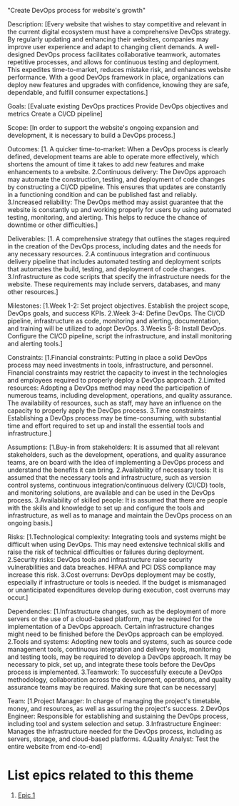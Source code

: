 "Create DevOps process for website's growth"

Description: [Every website that wishes to stay competitive and relevant in the current digital ecosystem must have a comprehensive DevOps strategy. By regularly updating and enhancing their websites, companies may improve user experience and adapt to changing client demands. A well-designed DevOps process facilitates collaborative teamwork, automates repetitive processes, and allows for continuous testing and deployment. This expedites time-to-market, reduces mistake risk, and enhances website performance. With a good DevOps framework in place, organizations can deploy new features and upgrades with confidence, knowing they are safe, dependable, and fulfill consumer expectations.]

Goals: [Evaluate existing DevOps practices
Provide DevOps objectives and metrics
Create a CI/CD pipeline]

Scope: [In order to support the website's ongoing expansion and development, it is necessary to build a DevOps process.]

Outcomes: [1. A quicker time-to-market: When a DevOps process is clearly defined, development teams are able to operate more effectively, which shortens the amount of time it takes to add new features and make enhancements to a website.
2.Continuous delivery: The DevOps approach may automate the construction, testing, and deployment of code changes by constructing a CI/CD pipeline. This ensures that updates are constantly in a functioning condition and can be published fast and reliably.
3.Increased reliability: The DevOps method may assist guarantee that the website is constantly up and working properly for users by using automated testing, monitoring, and alerting. This helps to reduce the chance of downtime or other difficulties.]

Deliverables: [1. A comprehensive strategy that outlines the stages required in the creation of the DevOps process, including dates and the needs for any necessary resources.
2.A continuous integration and continuous delivery pipeline that includes automated testing and deployment scripts that automates the build, testing, and deployment of code changes.
3.Infrastructure as code scripts that specify the infrastructure needs for the website. These requirements may include servers, databases, and many other resources.]

Milestones: [1.Week 1-2: Set project objectives. Establish the project scope, DevOps goals, and success KPIs.
2.Week 3–4: Define DevOps. The CI/CD pipeline, infrastructure as code, monitoring and alerting, documentation, and training will be utilized to adopt DevOps.
3.Weeks 5-8: Install DevOps. Configure the CI/CD pipeline, script the infrastructure, and install monitoring and alerting tools.]

Constraints: [1.Financial constraints: Putting in place a solid DevOps process may need investments in tools, infrastructure, and personnel. Financial constraints may restrict the capacity to invest in the technologies and employees required to properly deploy a DevOps approach.
2.Limited resources: Adopting a DevOps method may need the participation of numerous teams, including development, operations, and quality assurance. The availability of resources, such as staff, may have an influence on the capacity to properly apply the DevOps process.
3.Time constraints: Establishing a DevOps process may be time-consuming, with substantial time and effort required to set up and install the essential tools and infrastructure.]

Assumptions: [1.Buy-in from stakeholders: It is assumed that all relevant stakeholders, such as the development, operations, and quality assurance teams, are on board with the idea of implementing a DevOps process and understand the benefits it can bring.
2.Availability of necessary tools: It is assumed that the necessary tools and infrastructure, such as version control systems, continuous integration/continuous delivery (CI/CD) tools, and monitoring solutions, are available and can be used in the DevOps process.
3.Availability of skilled people: It is assumed that there are people with the skills and knowledge to set up and configure the tools and infrastructure, as well as to manage and maintain the DevOps process on an ongoing basis.]

Risks: [1.Technological complexity: Integrating tools and systems might be difficult when using DevOps. This may need extensive technical skills and raise the risk of technical difficulties or failures during deployment.
2.Security risks: DevOps tools and infrastructure raise security vulnerabilities and data breaches. HIPAA and PCI DSS compliance may increase this risk.
3.Cost overruns: DevOps deployment may be costly, especially if infrastructure or tools is needed. If the budget is mismanaged or unanticipated expenditures develop during execution, cost overruns may occur.]

Dependencies: [1.Infrastructure changes, such as the deployment of more servers or the use of a cloud-based platform, may be required for the implementation of a DevOps approach. Certain infrastructure changes might need to be finished before the DevOps approach can be employed.
2.Tools and systems: Adopting new tools and systems, such as source code management tools, continuous integration and delivery tools, monitoring and testing tools, may be required to develop a DevOps approach. It may be necessary to pick, set up, and integrate these tools before the DevOps process is implemented.
3.Teamwork: To successfully execute a DevOps methodology, collaboration across the development, operations, and quality assurance teams may be required. Making sure that can be necessary]

Team: [1.Project Manager: In charge of managing the project's timetable, money, and resources, as well as assuring the project's success.
2.DevOps Engineer: Responsible for establishing and sustaining the DevOps process, including tool and system selection and setup.
3.Infrastructure Engineer: Manages the infrastructure needed for the DevOps process, including as servers, storage, and cloud-based platforms.
4.Quality Analyst: Test the entire website from end-to-end]

# List epics related to this theme
1. [Epic 1](documentation/templates/theme/initiatives/epics/epic_template.md)